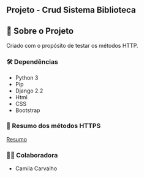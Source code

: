 ## Projeto - Crud Sistema Biblioteca


## :rocket: Sobre o Projeto
Criado com o propósito de testar os métodos HTTP.

### :hammer_and_wrench: Dependências 

- Python 3
- Pip
- Django 2.2
- Html
- CSS
- Bootstrap

### :hammer: Resumo dos métodos HTTPS

[Resumo](https://github.com/camilacarvalhon/crud_sistema_biblioteca/blob/main/Resumo%20m%C3%A9todos%20HTTP.pdf)

### :woman_student:  Colaboradora

- Camila Carvalho 
